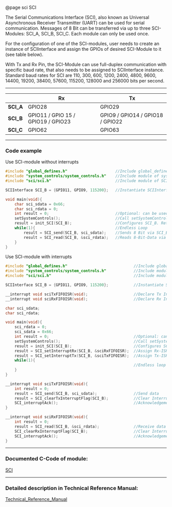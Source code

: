 @page sci SCI

The Serial Communications Interface (SCI), also known as Universal Asynchronous Receiver Transmitter (UART) can be used for serial communication. Messages of 8 Bit can be transferred via up to three SCI-Modules: SCI_A, SCI_B, SCI_C. Each module can only be used once.

For the configuration of one of the SCI-modules, user needs to create an instance of SCIInterface and assign the GPIOs of desired SCI-Module to it (see table below).  

With Tx and Rx Pin, the SCI-Module can use full-duplex communication with specific baud rate, that also needs to be assigned to SCIInterface instance. Standard baud rates for SCI are 110, 300, 600, 1200, 2400, 4800, 9600, 14400, 19200, 38400, 57600, 115200, 128000 and 256000 bits per second. 

---

|           | Rx                                  | Tx                               |
| --------- | ----------------------------------- | -------------------------------- |
| **SCI_A** | GPIO28                              | GPIO29                           |
| **SCI_B** | GPIO11 / GPIO 15 / GPIO19 /  GPIO23 | GPIO9 / GPIO14 / GPIO18 / GPIO22 |
| **SCI_C** | GPIO62                              | GPIO63                           |

---



### Code example

Use SCI-module without interrupts

```c
#include "global_defines.h"						//Include global_defines.h
#include "system_controls/system_controls.h"	//Include module of system controls
#include "sci/sci.h"			                //Include module of SCI

SCIInterface SCI_B = {GPIO11, GPIO9, 115200};	//Instantiate SCIInterface and assign GPIO11 (scirx) and GPIO9 (scitx) to SCI_B with baudrate 115200

void main(void){
    char sci_sdata = 0x66;
    char sci_rdata = 0;
    int result = 0;                             //Optional: can be used to check return values of functions
    setSystemControls();						//Call setSystemControls() function
    result = init_SCI(SCI_B);					//Configures SCI_B. Returns result of operation 
    while(1){									//Endless Loop
        result = SCI_send(SCI_B, sci_sdata);	//Sends 8 Bit via SCI_B Interface on tx pin. Returns result of operation 
    	result = SCI_read(SCI_B, &sci_rdata);	//Reads 8-Bit-Data via SCI_B Interface on rx pin. Returns result of operation 
    }
}
```



Use SCI-module with interrupts



```c
#include "global_defines.h"								//Include global_defines.h
#include "system_controls/system_controls.h"			//Include module of system controls
#include "sci/sci.h"			              			//Include module of SCI

SCIInterface SCI_B = {GPIO11, GPIO9, 115200};			//Instantiate SCIInterface and assign GPIO11 (scirx) and GPIO9 (scitx) to SCI_B with baudrate 115200

__interrupt void sciTxFIFOISR(void);					//Declare Tx Interrupt function
__interrupt void sciRxFIFOISR(void);					//Declare Rx Interrupt function

char sci_sdata;
char sci_rdata;

void main(void){
	sci_rdata = 0;
	sci_sdata = 0x66;
    int result = 0;                             		//Optional: can be used to check return values of functions
    setSystemControls();								//Call setSystemControls() function
    result = init_SCI(SCI_B);							//Configures SCI_B. Returns result of operation 
    result = SCI_setInterruptRx(SCI_B, &sciRxFIFOISR); 	//Assign Rx-ISR to SCI-module B. Rx-ISR will be called when there is one or more byte in Rx-FIFO. Returns result of operation
	result = SCI_setInterruptTx(SCI_B, &sciTxFIFOISR);	//Assign Tx-ISR to SCI-module B. Tx-ISR will be called when Tx-FIFO is empty. Returns result of operation
    while(1){
        												//Endless loop
    }
}

__interrupt void sciTxFIFOISR(void){
    int result = 0;
	result = SCI_send(SCI_B, sci_sdata);				//Send data
	result = SCI_clearTxInterruptFlag(SCI_B);			//Clear Interrupt Flag
	SCI_interruptAck();									//Acknowledgement for future interrupts
}

__interrupt void sciRxFIFOISR(void){
    int result = 0;
	result = SCI_read(SCI_B, &sci_rdata);				//Receive data
	SCI_clearRxInterruptFlag(SCI_B);					//Clear Interrupt Flag
	SCI_interruptAck();									//Acknowledgement for future interrupts
}
```



---



### Documented C-Code of module:

<a href="dir_abd9d75bd53711dcc65e38733baa2f85.html">SCI</a>

---




### Detailed description in Technical Reference Manual:

<a href="../doc_documents/Technical_Reference_Manual.pdf#page=581" target="_blank">Technical_Reference_Manual</a>